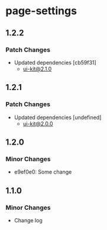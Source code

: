 # page-settings

## 1.2.2

### Patch Changes

- Updated dependencies [cb59f31]
  - ui-kit@2.1.0

## 1.2.1

### Patch Changes

- Updated dependencies [undefined]
  - ui-kit@2.0.0

## 1.2.0

### Minor Changes

- e9ef0e0: Some change

## 1.1.0

### Minor Changes

- Change log

